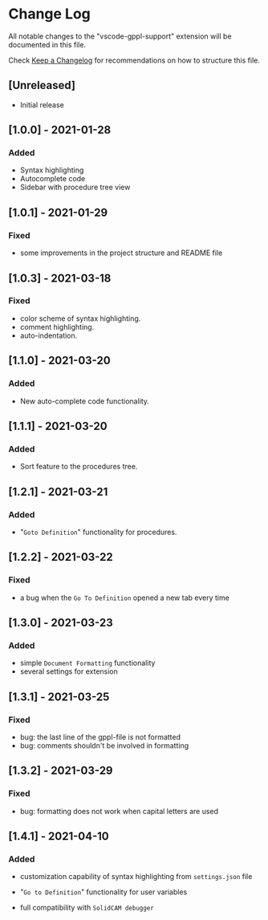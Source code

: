 # Change Log

All notable changes to the "vscode-gppl-support" extension will be documented in this file.

Check [Keep a Changelog](http://keepachangelog.com/) for recommendations on how to structure this file.

## [Unreleased]

- Initial release

## [1.0.0] - 2021-01-28

### Added

- Syntax highlighting
- Autocomplete code
- Sidebar with procedure tree view

## [1.0.1] - 2021-01-29

### Fixed

- some improvements in the project structure and README file

## [1.0.3] - 2021-03-18

### Fixed

- color scheme of syntax highlighting.
- comment highlighting.
- auto-indentation.

## [1.1.0] - 2021-03-20

### Added

- New auto-complete code functionality.

## [1.1.1] - 2021-03-20

### Added

- Sort feature to the procedures tree.

## [1.2.1] - 2021-03-21

### Added

- "`Goto Definition`" functionality for procedures.

## [1.2.2] - 2021-03-22

### Fixed

- a bug when the `Go To Definition` opened a new tab every time

## [1.3.0] - 2021-03-23

### Added

- simple `Document Formatting` functionality
- several settings for extension

## [1.3.1] - 2021-03-25

### Fixed

- bug: the last line of the gppl-file is not formatted
- bug: comments shouldn't be involved in formatting

## [1.3.2] - 2021-03-29

### Fixed

- bug: formatting does not work when capital letters are used

## [1.4.1] - 2021-04-10

### Added

- customization capability of syntax highlighting from `settings.json` file

- "`Go to Definition`" functionality for user variables

- full compatibility with `SolidCAM debugger`
